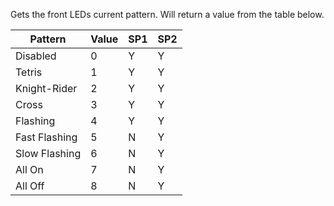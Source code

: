 Gets the front LEDs current pattern. Will return a value from the table below.

| Pattern | Value | SP1 | SP2 |
| ---- | ---- | ---- | ---- |
| Disabled | 0 | Y | Y |
| Tetris | 1 | Y | Y |
| Knight-Rider | 2 | Y | Y |
| Cross | 3 | Y | Y |
| Flashing | 4 | Y | Y |
| Fast Flashing | 5 | N | Y |
| Slow Flashing | 6 | N | Y |
| All On | 7 | N | Y |
| All Off | 8 | N | Y |